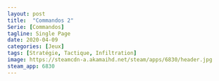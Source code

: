 ```yaml
---
layout: post
title:  "Commandos 2"
Serie: [Commandos]
tagline: Single Page
date: 2020-04-09
categories: [Jeux]
tags: [Stratégie, Tactique, Infiltration]
image: https://steamcdn-a.akamaihd.net/steam/apps/6830/header.jpg
steam_app: 6830
---
```


